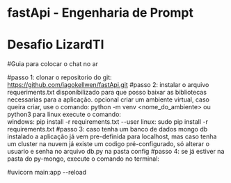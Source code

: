 # fastApi - Engenharia de Prompt
# Desafio LizardTI

#Guia para colocar o chat no ar

#passo 1:
clonar o repositorio do git: https://github.com/iagokellwen/fastApi.git
#passo 2:
instalar o arquivo requeriments.txt disponibilizado para que posso baixar as bibliotecas necessarias para a aplicação.
opcional criar um ambiente virtual, caso queira criar, use o comando: python -m venv <nome_do_ambiente> ou python3 para linux
execute o comando:  
windows: pip install -r requirements.txt --user
linux: sudo pip install -r requirements.txt
#passo 3:
caso tenha um banco de dados mongo db instalado a aplicação já vem pre-definida para localhost, mas caso tenha um cluster na nuvem
já existe um codigo pré-configurado, só alterar o usuario e senha no arquivo db.py na pasta config
#passo 4:
se já estiver na pasta do py-mongo, execute o comando no terminal:

#uvicorn main:app --reload

